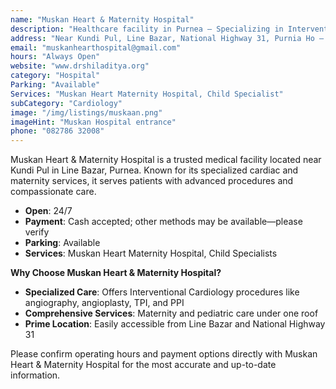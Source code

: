 ```yaml
---
name: "Muskan Heart & Maternity Hospital"
description: "Healthcare facility in Purnea – Specializing in Interventional Cardiology, Maternity Care, and Pediatric Services."
address: "Near Kundi Pul, Line Bazar, National Highway 31, Purnia Ho – 854301, Bihar"
email: "muskanhearthospital@gmail.com"
hours: "Always Open"
website: "www.drshiladitya.org"
category: "Hospital"
Parking: "Available"
Services: "Muskan Heart Maternity Hospital, Child Specialist"
subCategory: "Cardiology"
image: "/img/listings/muskaan.png"
imageHint: "Muskan Hospital entrance"
phone: "082786 32008"
---
```


Muskan Heart & Maternity Hospital is a trusted medical facility located near Kundi Pul in Line Bazar, Purnea. Known for its specialized cardiac and maternity services, it serves patients with advanced procedures and compassionate care.

- **Open**: 24/7  
- **Payment**: Cash accepted; other methods may be available—please verify  
- **Parking**: Available  
- **Services**: Muskan Heart Maternity Hospital, Child Specialists

**Why Choose Muskan Heart & Maternity Hospital?**

- **Specialized Care**: Offers Interventional Cardiology procedures like angiography, angioplasty, TPI, and PPI  
- **Comprehensive Services**: Maternity and pediatric care under one roof  
- **Prime Location**: Easily accessible from Line Bazar and National Highway 31  

Please confirm operating hours and payment options directly with Muskan Heart & Maternity Hospital for the most accurate and up-to-date information.
